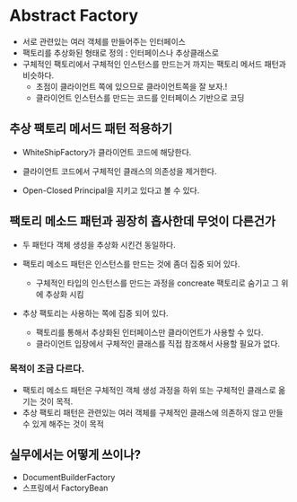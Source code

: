 # Abstract Factory

+ 서로 관련있는 여러 객체를 만들어주는 인터페이스
+ 팩토리를 추상화된 형태로 정의 : 인터페이스나 추상클래스로
+ 구체적인 팩토리에서 구체적인 인스턴스를 만드는거 까지는 팩토리 메서드 패턴과 비슷하다.
  - 초점이 클라이언트 쪽에 있으므로 클라이언트쪽을 잘 보자.!
  - 클라이언트 인스턴스를 만드는 코드를 인터페이스 기반으로 코딩

## 추상 팩토리 메서드 패턴 적용하기

+ WhiteShipFactory가 클라이언트 코드에 해당한다.
+ 클라이언트 코드에서 구체적인 클래스의 의존성을 제거한다.

+ Open-Closed Principal을 지키고 있다고 볼 수 있다.

## 팩토리 메소드 패턴과 굉장히 흡사한데 무엇이 다른건가
+ 두 패턴다 객체 생성을 추상화 시킨건 동일하다.
+ 팩토리 메소드 패턴은 인스턴스를 만드는 것에 좀더 집중 되어 있다.
  - 구체적인 타입의 인스턴스를 만드는 과정을 concreate 팩토리로 숨기고 그 위에 추상화 시킴

+ 추상 팩토리는 사용하는 쪽에 집중 되어 있다.
  - 팩토리를 통해서 추상화된 인터페이스만 클라이언트가 사용할 수 있다.
  - 클라이언트 입장에서 구체적인 클래스를 직접 참조해서 사용할 필요가 없다.

### 목적이 조금 다르다. 
+ 팩토리 메소드 패턴은 구체적인 객체 생성 과정을 하위 또는 구체적인 클래스로 옮기는 것이 목적. 
+ 추상 팩토리 패턴은 관련있는 여러 객체를 구체적인 클래스에 의존하지 않고 만들 수 있게 해주는 것이 목적

## 실무에서는 어떻게 쓰이나?

+ DocumentBuilderFactory
+ 스프링에서 FactoryBean
